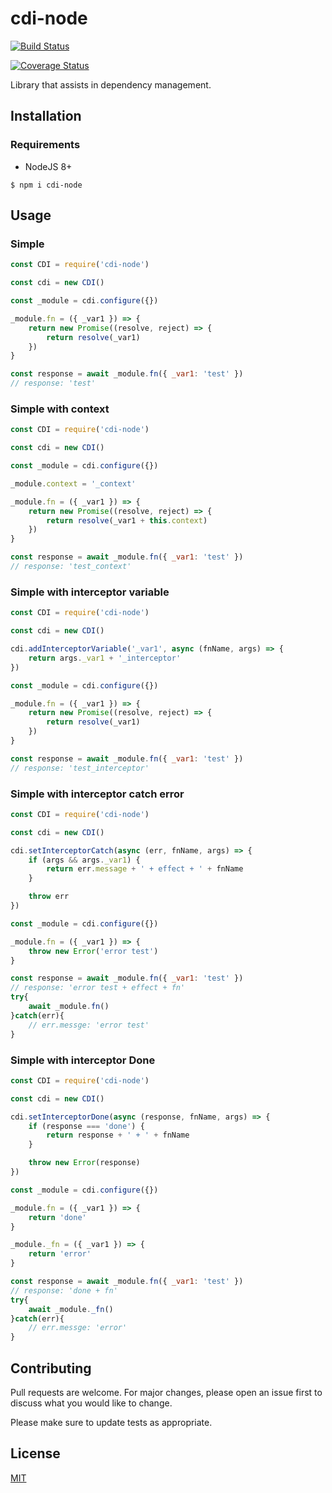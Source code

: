 # cdi-node 

[![Build Status](https://travis-ci.org/willguitaradmfar/cdi-node.svg?branch=master)](https://travis-ci.org/willguitaradmfar/cdi-node)

[![Coverage Status](https://coveralls.io/repos/github/willguitaradmfar/cdi-node/badge.svg?branch=master)](https://coveralls.io/github/willguitaradmfar/cdi-node?branch=master)

Library that assists in dependency management.

## Installation

### Requirements
* NodeJS 8+

`$ npm i cdi-node`

## Usage

### Simple

```js
const CDI = require('cdi-node')

const cdi = new CDI()

const _module = cdi.configure({})

_module.fn = ({ _var1 }) => {
    return new Promise((resolve, reject) => {
        return resolve(_var1)
    })
}

const response = await _module.fn({ _var1: 'test' })
// response: 'test'

```

### Simple with context

```js
const CDI = require('cdi-node')

const cdi = new CDI()

const _module = cdi.configure({})

_module.context = '_context'

_module.fn = ({ _var1 }) => {
    return new Promise((resolve, reject) => {
        return resolve(_var1 + this.context)
    })
}

const response = await _module.fn({ _var1: 'test' })
// response: 'test_context'

```

### Simple with interceptor variable

```js
const CDI = require('cdi-node')

const cdi = new CDI()

cdi.addInterceptorVariable('_var1', async (fnName, args) => {
    return args._var1 + '_interceptor'
})

const _module = cdi.configure({})

_module.fn = ({ _var1 }) => {
    return new Promise((resolve, reject) => {
        return resolve(_var1)
    })
}

const response = await _module.fn({ _var1: 'test' })
// response: 'test_interceptor'

```

### Simple with interceptor catch error

```js
const CDI = require('cdi-node')

const cdi = new CDI()

cdi.setInterceptorCatch(async (err, fnName, args) => {
    if (args && args._var1) {
        return err.message + ' + effect + ' + fnName
    }

    throw err
})

const _module = cdi.configure({})

_module.fn = ({ _var1 }) => {
    throw new Error('error test')
}

const response = await _module.fn({ _var1: 'test' })
// response: 'error test + effect + fn'
try{
    await _module.fn()
}catch(err){
    // err.messge: 'error test'
}


```


### Simple with interceptor Done

```js
const CDI = require('cdi-node')

const cdi = new CDI()

cdi.setInterceptorDone(async (response, fnName, args) => {
    if (response === 'done') {
        return response + ' + ' + fnName
    }

    throw new Error(response)
})

const _module = cdi.configure({})

_module.fn = ({ _var1 }) => {
    return 'done'
}

_module._fn = ({ _var1 }) => {
    return 'error'
}

const response = await _module.fn({ _var1: 'test' })
// response: 'done + fn'
try{
    await _module._fn()
}catch(err){
    // err.messge: 'error'
}


```

## Contributing
Pull requests are welcome. For major changes, please open an issue first to discuss what you would like to change.

Please make sure to update tests as appropriate.

## License
[MIT](https://choosealicense.com/licenses/mit/)